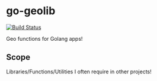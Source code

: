 go-geolib
=========

[![Build Status](https://travis-ci.org/alouche/go-geolib.png?branch=master)](https://travis-ci.org/alouche/go-geolib)

Geo functions for Golang apps!

## Scope
Libraries/Functions/Utilities I often require in other projects!
